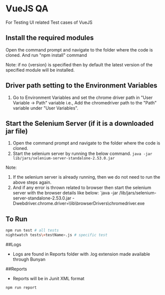 # VueJS QA
For Testing UI related Test cases of VueJS

## Install the required modules 
Open the command prompt and navigate to the folder where the code is cloned. And run "npm install" command
	
Note: if no {version} is specified then by default the latest version of the specified module will be installed.

## Driver path setting to the Environment Variables
1. Go to Environment Variables and set the chrome driver path in "User Variable -> Path" variable
	i.e., Add the chromedriver path to the "Path" variable under "User 	Variables".
	
## Start the Selenium Server (if it is a downloaded jar file)
1. Open the command prompt and navigate to the folder where the code is cloned.
2. Start the selenium server by running the below command.
  `java -jar lib/jars/selenium-server-standalone-2.53.0.jar`

Note: 
1. If the selenium server is already running, then we do not need to run the above steps again.
2. And if any error is thrown related to browser then start the selenium server with the browser details like below:
`java -jar <projectDirectory>/lib/jars/selenium-server-standalone-2.53.0.jar -Dwebdriver.chrome.driver=<projectDirectory>\lib\browserDrivers\chromedriver.exe 


## To Run

```sh
npm run test # all tests
nightwatch tests\<testName>.js # specific test
```


##Logs

* Logs are found in Reports folder with .log extension made available through Bunyan

##Reports

* Reports will be in Junit XML format

```bash
npm run report
```


